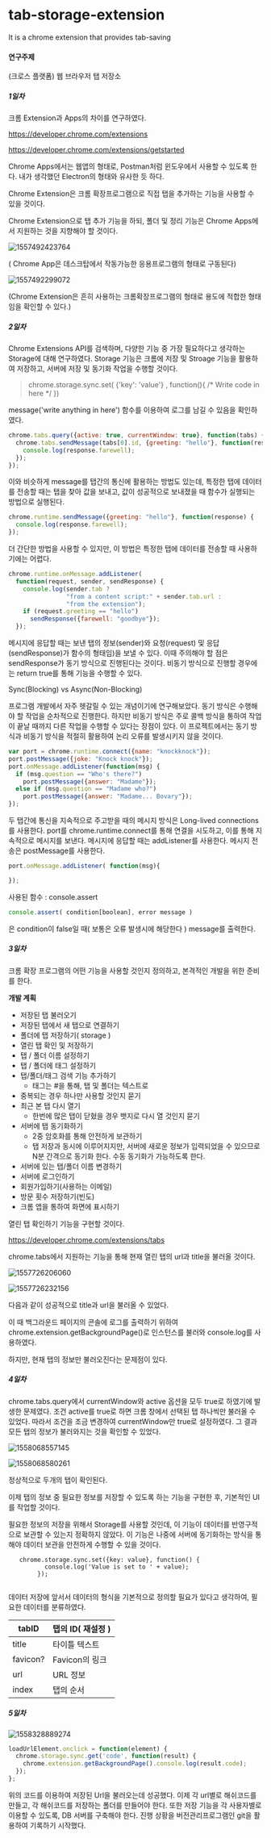 # tab-storage-extension
It is a chrome extension that provides tab-saving
#### 연구주제

(크로스 플랫폼) 웹 브라우저 탭 저장소

##### 1일차

크롬 Extension과 Apps의 차이를 연구하였다.

<https://developer.chrome.com/extensions>

<https://developer.chrome.com/extensions/getstarted>

Chrome Apps에서는 웹앱의 형태로, Postman처럼 윈도우에서 사용할 수 있도록 한다. 내가 생각했던 Electron의 형태와 유사한 듯 하다.

Chrome Extension은 크롬 확장프로그램으로 직접 탭을 추가하는 기능을 사용할 수 있을 것이다.

Chrome Extension으로 탭 추가 기능을 하되, 폴더 및 정리 기능은 Chrome Apps에서 지원하는 것을 지향해야 할 것이다.

![1557492423764](D:\P-TH\markdown\1557492423764.png)

( Chrome App은 데스크탑에서 작동가능한 응용프로그램의 형태로 구동된다)

![1557492299072](D:\P-TH\markdown\1557492299072.png)

(Chrome Extension은 흔히 사용하는 크롬확장프로그램의 형태로 용도에 적합한 형태임을 확인할 수 있다.)

##### 2일차

Chrome Extensions API를 검색하며, 다양한 기능 중 가장 필요하다고 생각하는 Storage에 대해 연구하였다. Storage 기능은 크롬에 저장 및 Stroage 기능을 활용하여 저장하고, 서버에 저장 및 동기화 작업을 수행할 것이다.

> chrome.storage.sync.set( {'key': 'value'} , function(){  /* Write code in here */ }) 

message('write anything in here')  함수를 이용하여 로그를 남길 수 있음을 확인하였다.

```javascript
chrome.tabs.query({active: true, currentWindow: true}, function(tabs) {
  chrome.tabs.sendMessage(tabs[0].id, {greeting: "hello"}, function(response) {
    console.log(response.farewell);
  });
});
```

이와 비슷하게 message를 탭간의 통신에 활용하는 방법도 있는데, 특정한 탭에 데이터를 전송할 때는 탭을 찾아 값을 보내고, 값이 성공적으로 보내졌을 때 함수가 실행되는 방법으로 실행된다.



```javascript
chrome.runtime.sendMessage({greeting: "hello"}, function(response) {
  console.log(response.farewell);
});
```

더 간단한 방법을 사용할 수 있지만, 이 방법은 특정한 탭에 데이터를 전송할 때 사용하기에는 어렵다.

```javascript
chrome.runtime.onMessage.addListener(
  function(request, sender, sendResponse) {
    console.log(sender.tab ?
                "from a content script:" + sender.tab.url :
                "from the extension");
    if (request.greeting == "hello")
      sendResponse({farewell: "goodbye"});
  });
```

메시지에 응답할 때는 보낸 탭의 정보(sender)와 요청(request) 및 응답(sendResponse)가 함수의 형태임)을 보낼 수 있다. 이때 주의해야 할 점은 sendResponse가 동기 방식으로 진행된다는 것이다. 비동기 방식으로 진행할 경우에는 return true를 통해 기능을 수행할 수 있다.



Sync(Blocking) vs Async(Non-Blocking)

프로그램 개발에서 자주 헷갈릴 수 있는 개념이기에 연구해보았다. 동기 방식은 수행해야 할 작업을 순차적으로 진행한다. 하지만 비동기 방식은 주로 콜백 방식을 통하여 작업이 끝날 때까지 다른 작업을 수행할 수 있다는 장점이 있다. 이 프로젝트에서는 동기 방식과 비동기 방식을 적절히 활용하여 논리 오류를 발생시키지 않을 것이다.



```javascript
var port = chrome.runtime.connect({name: "knockknock"});
port.postMessage({joke: "Knock knock"});
port.onMessage.addListener(function(msg) {
  if (msg.question == "Who's there?")
    port.postMessage({answer: "Madame"});
  else if (msg.question == "Madame who?")
    port.postMessage({answer: "Madame... Bovary"});
});
```

두 탭간에 통신을 지속적으로 주고받을 때의 메시지 방식은 Long-lived connections를 사용한다. port를 chrome.runtime.connect를 통해 연결을 시도하고, 이를 통해 지속적으로 메시지를 보낸다. 메시지에 응답할 때는 addListener를 사용한다.  메시지 전송은 postMessage를 사용한다.

```javascript
port.onMessage.addListener( function(msg){

});
```



사용된 함수 :  console.assert

```javascript
console.assert( condition[boolean], error message )
```

은 condition이 false일 때( 보통은 오류 발생시에 해당한다 ) message를 출력한다.



##### 3일차

크롬 확장 프로그램의 어떤 기능을 사용할 것인지 정의하고, 본격적인 개발을 위한 준비를 한다.

**개발 계획**

- 저장된 탭 불러오기
- 저장된 탭에서 새 탭으로 연결하기
- 폴더에 탭 저장하기( storage )
- 열린 탭 확인 및 저장하기
- 탭 / 폴더 이름 설정하기
- 탭 / 폴더에 태그 설정하기
- 탭/폴더/태그 검색 기능 추가하기
  - 태그는 #을 통해, 탭 및 폴더는 텍스트로
- 중복되는 경우 하나만 사용할 것인지 묻기
- 최근 본 탭 다시 열기
  - 한번에 많은 탭이 닫혔을 경우 뱃지로 다시 열 것인지 묻기
- 서버에 탭 동기화하기
  - 2중 암호화를 통해 안전하게 보관하기
  - 탭 저장과 동시에 이루어지지만, 서버에 새로운 정보가 입력되었을 수 있으므로 N분 간격으로 동기화 한다. 수동 동기화가 가능하도록 한다.
- 서버에 있는 탭/폴더 이름 변경하기
- 서버에 로그인하기
- 회원가입하기(사용하는 이메일)
- 방문 횟수 저장하기(빈도)
- 크롬 앱을 통하여 화면에 표시하기



열린 탭 확인하기 기능을 구현할 것이다.

<https://developer.chrome.com/extensions/tabs>

chrome.tabs에서 지원하는 기능을 통해 현재 열린 탭의 url과 title을 불러올 것이다.

![1557726206060](D:\P-TH\markdown\1557726206060.png)

![1557726232156](D:\P-TH\markdown\1557726232156.png)

다음과 같이  성공적으로 title과 url을 불러올 수 있었다.

이 때 백그라운드 페이지의 콘솔에 로그를 출력하기 위하여 chrome.extension.getBackgroundPage()로 인스턴스를 불러와 console.log를 사용하였다.

하지만, 현재 탭의 정보만 불러오진다는 문제점이 있다.



##### 4일차

chrome.tabs.query에서 currentWindow와 active 옵션을 모두 true로 하였기에 발생한 문제였다. 조건 active를 true로 하면 크롬 창에서 선택된 탭 하나씩만 불러올 수 있었다. 따라서 조건을 조금 변경하여 currentWindow만 true로 설정하였다. 그 결과 모든 탭의 정보가 불러와지는 것을 확인할 수 있었다.

![1558068557145](D:\P-TH\markdown\1558068557145.png)

![1558068580261](D:\P-TH\markdown\1558068580261.png)

정상적으로 두개의 탭이 확인된다.



이제 탭의 정보 중 필요한 정보를 저장할 수 있도록 하는 기능을 구현한 후, 기본적인 UI를 작업할 것이다.

필요한 정보의 저장을 위해서 Storage를 사용할 것인데, 이 기능이 데이터를 반영구적으로 보관할 수 있는지 정확하지 않았다. 이 기능은 나중에 서버에 동기화하는 방식을 통해야 데이터 보관을 안전하게 수행할 수 있을 것이다.

```
   chrome.storage.sync.set({key: value}, function() {
          console.log('Value is set to ' + value);
        });
      
```

데이터 저장에 앞서서 데이터의 형식을 기본적으로 정의할 필요가 있다고 생각하여, 필요한 데이터를 분류하였다. 

| tabID    | 탭의 ID( 재설정 ) |
| -------- | ----------------- |
| title    | 타이틀 텍스트     |
| favicon? | Favicon의 링크    |
| url      | URL 정보          |
| index    | 탭의 순서         |

##### 5일차

![1558328889274](D:\P-TH\markdown\1558328889274.png)

```javascript
loadUrlElement.onclick = function(element) {
  chrome.storage.sync.get('code', function(result) {
    chrome.extension.getBackgroundPage().console.log(result.code);
  });
};
```

위의 코드를 이용하여 저장된 Url을 불러오는데 성공했다. 이제 각 url별로 해쉬코드를 만들고, 각 해쉬코드를 저장하는 폴더를 만들어야 한다. 또한 저장 기능을 각 사용자별로 이용할 수 있도록, DB 서버를 구축해야 한다. 진행 상황을 버전관리프로그램인 git을 활용하여 기록하기 시작했다.
